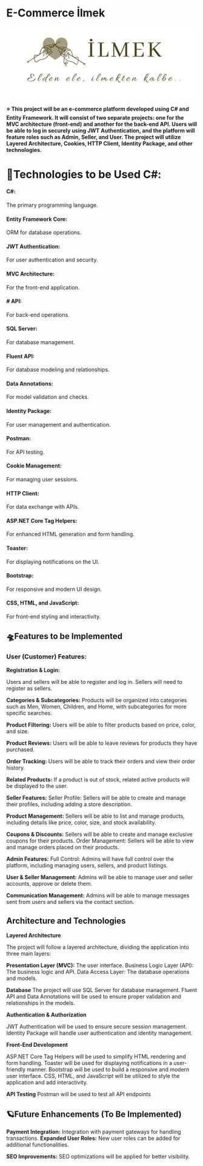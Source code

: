 # E-Commerce  İlmek
![alt text](image.png)

#### ⭐️ This project will be an e-commerce platform developed using C# and Entity Framework. It will consist of two separate projects: one for the MVC architecture (front-end) and another for the back-end API. Users will be able to log in securely using JWT Authentication, and the platform will feature roles such as Admin, Seller, and User. The project will utilize Layered Architecture, Cookies, HTTP Client, Identity Package, and other technologies.

# 🚀Technologies to be Used C#:
#### C#:
 The primary programming language.
#### Entity Framework Core: 
ORM for database operations.
#### JWT Authentication:
 For user authentication and security.
#### MVC Architecture: 
For the front-end application.
#### # API: 
For back-end operations.
#### SQL Server: 
For database management.
#### Fluent API:
 For database modeling and relationships.
#### Data Annotations:
 For model validation and checks.
#### Identity Package:
 For user management and authentication.
#### Postman:
 For API testing.
#### Cookie Management:
 For managing user sessions.
#### HTTP Client:
 For data exchange with APIs.

#### ASP.NET Core Tag Helpers:
 For enhanced HTML generation and form handling.
#### Toaster: 
For displaying notifications on the UI.
#### Bootstrap: 
For responsive and modern UI design.
#### CSS, HTML, and JavaScript:
 For front-end styling and interactivity.

##  🛸Features to be Implemented

###  User (Customer) Features:
**Registration & Login:**

 Users and sellers will be able to register and log in. Sellers will need to register as sellers.

**Categories & Subcategories:**
 Products will be organized into categories such as Men, Women, Children, and Home, with subcategories for more specific searches.

**Product Filtering:**
 Users will be able to filter products based on price, color, and size.
 
**Product Reviews:** 
Users will be able to leave reviews for products they have purchased.

**Order Tracking:**
Users will be able to track their orders and view their order history.

**Related Products:**
 If a product is out of stock, related active products will be displayed to the user.

**Seller Features:**
Seller Profile: Sellers will be able to create and manage their profiles, including adding a store description.

**Product Management:**
 Sellers will be able to list and manage products, including details like price, color, size, and stock availability.

**Coupons & Discounts:** Sellers will be able to create and manage exclusive coupons for their products.
Order Management: Sellers will be able to view and manage orders placed on their products.

**Admin Features:**
Full Control: Admins will have full control over the platform, including managing users, sellers, and product listings.

**User & Seller Management:** Admins will be able to manage user and seller accounts, approve or delete them.

**Communication Management:** Admins will be able to manage messages sent from users and sellers via the contact section.

## Architecture and Technologies
**Layered Architecture**

The project will follow a layered architecture, dividing the application into three main layers:

**Presentation Layer (MVC):** 
The user interface.
Business Logic Layer (API): The business logic and API.
Data Access Layer: The database operations and models.

**Database**
The project will use SQL Server for database management. Fluent API and Data Annotations will be used to ensure proper validation and relationships in the models.

**Authentication & Authorization**

JWT Authentication will be used to ensure secure session management.
Identity Package will handle user authentication and identity management.

**Front-End Development**

ASP.NET Core Tag Helpers will be used to simplify HTML rendering and form handling.
Toaster will be used for displaying notifications in a user-friendly manner.
Bootstrap will be used to build a responsive and modern user interface.
CSS, HTML, and JavaScript will be utilized to style the application and add interactivity.

**API Testing**
Postman will be used to test all API endpoints

## 🪐Future Enhancements (To Be Implemented)

**Payment Integration:** Integration with payment gateways for handling transactions.
**Expanded User Roles:** New user roles can be added for additional functionalities.

**SEO Improvements:** SEO optimizations will be applied for better visibility.
